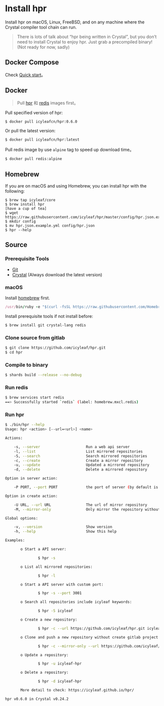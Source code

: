 # Install hpr

Install hpr on macOS, Linux, FreeBSD, and on any machine where the Crystal compiler tool chain can run.

> There is lots of talk about “hpr being written in Crystal”, but you don’t need to install Crystal to enjoy hpr. Just grab a precompiled binary! (Not ready for now, sadly)

## Docker Compose

Check [Quick start](/en/quickstart.md)。

## Docker

> Pull [hpr](https://hub.docker.com/r/icyleafcn/hpr) 和 [redis](https://hub.docker.com/_/redis) images first。

Pull specified version of hpr:

```bash
$ docker pull icyleafcn/hpr:0.6.0
```

Or pull the latest version:

```bash
$ docker pull icyleafcn/hpr:latest
```

Pull redis image by use `alpine` tag to speed up download time。

```bash
$ docker pull redis:alpine
```

## Homebrew

If you are on macOS and using Homebrew, you can install hpr with the following:

```
$ brew tap icyleaf/core
$ brew install hpr
[have a cup of tea]
$ wget https://raw.githubusercontent.com/icyleaf/hpr/master/config/hpr.json.example.yml
$ mkdir config
$ mv hpr.json.example.yml config/hpr.json
$ hpr --help
```

## Source

### Prerequisite Tools

- [Git](https://git-scm.com/)
- [Crystal](https://github.com/crystal-lang/crystal) (Always download the latest version)

### macOS

Install [homebrew](http://brew.sh/) first.

```ruby
/usr/bin/ruby -e "$(curl -fsSL https://raw.githubusercontent.com/Homebrew/install/master/install)"
```

Install prerequisite tools if not install before:

```bash
$ brew install git crystal-lang redis
```

### Clone source from gitlab

```bash
$ git clone https://github.com/icyleaf/hpr.git
$ cd hpr
```

### Compile to binary

```bash
$ shards build --release --no-debug
```

### Run redis

```bash
$ brew services start redis
==> Successfully started `redis` (label: homebrew.mxcl.redis)
```

### Run hpr

```bash
$ ./bin/hpr --help
Usage: hpr <action> [--url=<url>] <name>

Actions:

    -s, --server                     Run a web api server
    -l, --list                       List mirrored repositories
    -S, --search                     Search mirrored repositories
    -c, --create                     Create a mirror repository
    -u, --update                     Updated a mirrored repository
    -d, --delete                     Delete a mirrored repository

Option in server action:

    -P PORT, --port PORT             the port of server (by default is 8848)

Option in create action:

    -U URL, --url URL                The url of mirror repository
    -M, --mirror-only                Only mirror the repository without clone in create action

Global options:

    -v, --version                    Show version
    -h, --help                       Show this help

Examples:

       o Start a API server:

               $ hpr -s

       o List all mirrored repositories:

               $ hpr -l

       o Start a API server with custom port:

               $ hpr -s --port 3001

       o Search all repositories include icyleaf keywords:

               $ hpr -S icyleaf

       o Create a new repository:

               $ hpr -c --url https://github.com/icyleaf/hpr.git icyleaf-hpr

       o Clone and push a new repository without create gitlab project:

               $ hpr -c --mirror-only --url https://github.com/icyleaf/hpr.git icyleaf-hpr

       o Update a repository:

               $ hpr -u icyleaf-hpr

       o Delete a repository:

               $ hpr -d icyleaf-hpr

       More detail to check: https://icyleaf.github.io/hpr/

hpr v0.6.0 in Crystal v0.24.2
```
